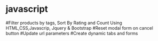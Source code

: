 # javascript
#Filter products by tags, Sort By Rating and Count Using HTML,CSS,Javascrip, Jquery & Bootstrap
#Reset modal form on cancel button
#Update url parameters
#Create dynamic tabs and forms
